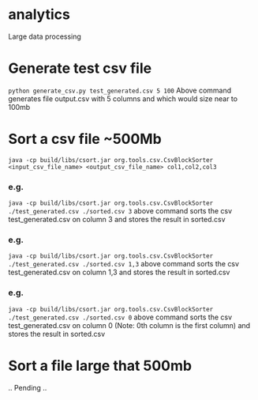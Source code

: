 # analytics
Large data processing

# Generate test csv file
`python generate_csv.py test_generated.csv 5 100`
Above command generates file output.csv with 5 columns and which would size near to 100mb

# Sort a csv file ~500Mb
`java -cp build/libs/csort.jar org.tools.csv.CsvBlockSorter <input_csv_file_name> <output_csv_file_name> col1,col2,col3`

### e.g.
`java -cp build/libs/csort.jar org.tools.csv.CsvBlockSorter ./test_generated.csv ./sorted.csv 3`
above command sorts the csv test_generated.csv on column 3 and stores the result in sorted.csv

### e.g.
`java -cp build/libs/csort.jar org.tools.csv.CsvBlockSorter ./test_generated.csv ./sorted.csv 1,3`
above command sorts the csv test_generated.csv on column 1,3 and stores the result in sorted.csv

### e.g.
`java -cp build/libs/csort.jar org.tools.csv.CsvBlockSorter ./test_generated.csv ./sorted.csv 0`
above command sorts the csv test_generated.csv on column 0 (Note: 0th column is the first column) and stores the result in sorted.csv

# Sort a file large that 500mb
.. Pending ..
